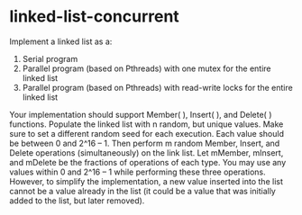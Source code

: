 # linked-list-concurrent
Implement a linked list as a:
1. Serial program
2. Parallel program (based on Pthreads) with one mutex for the entire linked list
3. Parallel program (based on Pthreads) with read-write locks for the entire linked list

Your implementation should support Member( ), Insert( ), and Delete( ) functions. Populate the linked list with n random, but unique values. Make sure to set a different random seed for each execution. Each value should be between 0 and 2^16 – 1. Then perform m random Member, Insert, and Delete operations (simultaneously) on the link list. Let mMember, mInsert, and mDelete be the fractions of operations of each type. You may use any values within 0 and 2^16 – 1 while performing these three operations. However, to simplify the implementation, a new value inserted into the list cannot be a value already in the list (it could be a value that was initially added to the list, but later removed).
